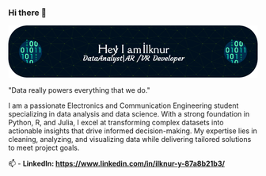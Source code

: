 ### Hi there 👋



<!--
deliprofesor/deliprofesor** is a ✨ _special_ ✨ repository because its `README.md` (this file) appears on your GitHub profile.
-->

![GitHub Banner](https://raw.githubusercontent.com/deliprofesor/profile-assets/main/github-header-image.png)


"Data really powers everything that we do."

I am a passionate Electronics and Communication Engineering student specializing in data analysis and data science. With a strong foundation in Python, R, and Julia, I excel at transforming complex datasets into actionable insights that drive informed decision-making. My expertise lies in cleaning, analyzing, and visualizing data while delivering tailored solutions to meet project goals.

📫 - **LinkedIn: https://www.linkedin.com/in/ilknur-y-87a8b21b3/**







